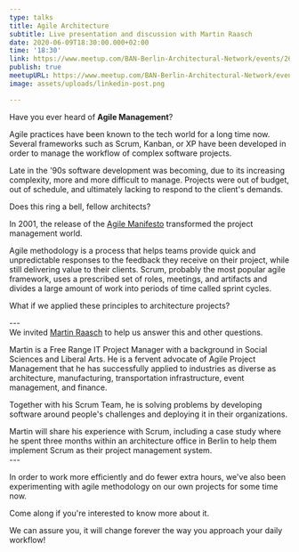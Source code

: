 ```yaml
---
type: talks
title: Agile Architecture
subtitle: Live presentation and discussion with Martin Raasch
date: 2020-06-09T18:30:00.000+02:00
time: '18:30'
link: https://www.meetup.com/BAN-Berlin-Architectural-Network/events/268922841/
publish: true
meetupURL: https://www.meetup.com/BAN-Berlin-Architectural-Network/events/268922841/
image: assets/uploads/linkedin-post.png

---
```

Have you ever heard of **Agile Management**?

Agile practices have been known to the tech world for a long time now. Several frameworks such as Scrum, Kanban, or XP have been developed in order to manage the workflow of complex software projects.

Late in the '90s software development was becoming, due to its increasing complexity, more and more difficult to manage. Projects were out of budget, out of schedule, and ultimately lacking to respond to the client's demands.

Does this ring a bell, fellow architects?

In 2001, the release of the [Agile Manifesto](https://agilemanifesto.org/ 'Agile Manifesto') transformed the project management world.

Agile methodology is a process that helps teams provide quick and unpredictable responses to the feedback they receive on their project, while still delivering value to their clients. Scrum, probably the most popular agile framework, uses a prescribed set of roles, meetings, and artifacts and divides a large amount of work into periods of time called sprint cycles.

What if we applied these principles to architecture projects?

\---  
We invited [Martin Raasch](https://www.linkedin.com/in/martin-raasch-51310415/) to help us answer this and other questions.

Martin is a Free Range IT Project Manager with a background in Social Sciences and Liberal Arts. He is a fervent advocate of Agile Project Management that he has successfully applied to industries as diverse as architecture, manufacturing, transportation infrastructure, event management, and finance.

Together with his Scrum Team, he is solving problems by developing software around people's challenges and deploying it in their organizations.

Martin will share his experience with Scrum, including a case study where he spent three months within an architecture office in Berlin to help them implement Scrum as their project management system.  
\---

In order to work more efficiently and do fewer extra hours, we've also been experimenting with agile methodology on our own projects for some time now.

Come along if you're interested to know more about it.

We can assure you, it will change forever the way you approach your daily workflow!